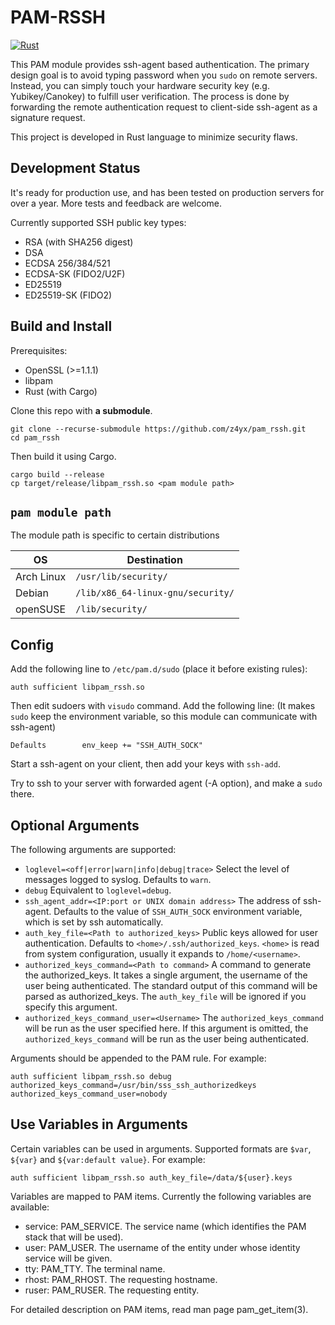 # PAM-RSSH

[![Rust](https://github.com/z4yx/pam_rssh/actions/workflows/rust.yml/badge.svg)](https://github.com/z4yx/pam_rssh/actions/workflows/rust.yml)

This PAM module provides ssh-agent based authentication. The primary design goal is to avoid typing password when you `sudo` on remote servers. Instead, you can simply touch your hardware security key (e.g. Yubikey/Canokey) to fulfill user verification. The process is done by forwarding the remote authentication request to client-side ssh-agent as a signature request.

This project is developed in Rust language to minimize security flaws.

## Development Status

It's ready for production use, and has been tested on production servers for over a year. More tests and feedback are welcome.

Currently supported SSH public key types:
- RSA (with SHA256 digest)
- DSA
- ECDSA 256/384/521
- ECDSA-SK (FIDO2/U2F)
- ED25519
- ED25519-SK (FIDO2)

## Build and Install

Prerequisites:

- OpenSSL (>=1.1.1) 
- libpam
- Rust (with Cargo)

Clone this repo with **a submodule**.

```
git clone --recurse-submodule https://github.com/z4yx/pam_rssh.git
cd pam_rssh
```

Then build it using Cargo.

```
cargo build --release
cp target/release/libpam_rssh.so <pam module path>
```

## `pam module path`

The module path is specific to certain distributions

| OS           | Destination                         |
| ------------ | ----------------------------------- |
| Arch Linux   | `/usr/lib/security/`                |
| Debian       | `/lib/x86_64-linux-gnu/security/`   |
| openSUSE     | `/lib/security/`                    |

## Config

Add the following line to `/etc/pam.d/sudo` (place it before existing rules):

```
auth sufficient libpam_rssh.so
```

Then edit sudoers with `visudo` command. Add the following line: (It makes `sudo` keep the environment variable, so this module can communicate with ssh-agent)
```
Defaults        env_keep += "SSH_AUTH_SOCK"
```


Start a ssh-agent on your client, then add your keys with `ssh-add`. 

Try to ssh to your server with forwarded agent (-A option), and make a `sudo` there. 

## Optional Arguments

The following arguments are supported:

- `loglevel=<off|error|warn|info|debug|trace>` Select the level of messages logged to syslog. Defaults to `warn`.
- `debug` Equivalent to `loglevel=debug`. 
- `ssh_agent_addr=<IP:port or UNIX domain address>` The address of ssh-agent. Defaults to the value of `SSH_AUTH_SOCK` environment variable, which is set by ssh automatically.
- `auth_key_file=<Path to authorized_keys>` Public keys allowed for user authentication. Defaults to `<home>/.ssh/authorized_keys`. `<home>` is read from system configuration, usually it expands to `/home/<username>`.
- `authorized_keys_command=<Path to command>` A command to generate the authorized_keys. It takes a single argument, the username of the user being authenticated. The standard output of this command will be parsed as authorized_keys. The `auth_key_file` will be ignored if you specify this argument.
- `authorized_keys_command_user=<Username>` The `authorized_keys_command` will be run as the user specified here. If this argument is omitted, the `authorized_keys_command` will be run as the user being authenticated.

Arguments should be appended to the PAM rule. For example:

```
auth sufficient libpam_rssh.so debug authorized_keys_command=/usr/bin/sss_ssh_authorizedkeys authorized_keys_command_user=nobody
```

## Use Variables in Arguments

Certain variables can be used in arguments. Supported formats are `$var`, `${var}` and `${var:default value}`. For example:

```
auth sufficient libpam_rssh.so auth_key_file=/data/${user}.keys
```

Variables are mapped to PAM items. Currently the following variables are available:

- service: PAM_SERVICE. The service name (which identifies the PAM stack that will be used).
- user: PAM_USER. The username of the entity under whose identity service will be given.
- tty: PAM_TTY. The terminal name.
- rhost: PAM_RHOST. The requesting hostname.
- ruser: PAM_RUSER. The requesting entity.

For detailed description on PAM items, read man page pam_get_item(3).
